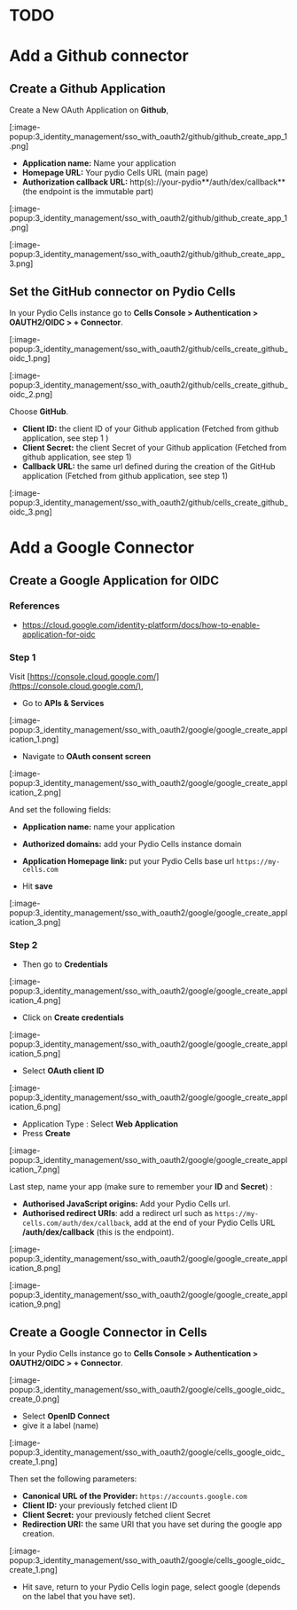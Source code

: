 # TODO

# Add a Github connector

## Create a Github Application

Create a New OAuth Application on **Github**,

[:image-popup:3_identity_management/sso_with_oauth2/github/github_create_app_1.png]

- **Application name:** Name your application
- **Homepage URL:** Your pydio Cells URL (main page)
- **Authorization callback URL:** http(s)://your-pydio**/auth/dex/callback** (the endpoint is the immutable part)

[:image-popup:3_identity_management/sso_with_oauth2/github/github_create_app_1.png]

[:image-popup:3_identity_management/sso_with_oauth2/github/github_create_app_3.png]

## Set the GitHub connector on Pydio Cells

In your Pydio Cells instance go to **Cells Console > Authentication > OAUTH2/OIDC > + Connector**.

[:image-popup:3_identity_management/sso_with_oauth2/github/cells_create_github_oidc_1.png]

[:image-popup:3_identity_management/sso_with_oauth2/github/cells_create_github_oidc_2.png]

Choose **GitHub**.

- **Client ID:** the client ID of your Github application (Fetched from github application, see step 1 )
- **Client Secret:** the client Secret of your Github application (Fetched from github application, see step 1)
- **Callback URL:** the same url defined during the creation of the GitHub application (Fetched from github application, see step 1)

[:image-popup:3_identity_management/sso_with_oauth2/github/cells_create_github_oidc_3.png]

# Add a Google Connector

## Create a Google Application for OIDC

### References

- https://cloud.google.com/identity-platform/docs/how-to-enable-application-for-oidc

### Step 1

Visit [https://console.cloud.google.com/](https://console.cloud.google.com/), 

- Go to **APIs & Services**

[:image-popup:3_identity_management/sso_with_oauth2/google/google_create_application_1.png]

- Navigate to **OAuth consent screen**

[:image-popup:3_identity_management/sso_with_oauth2/google/google_create_application_2.png]

And set the following fields:

- **Application name:** name your application
- **Authorized domains:** add your Pydio Cells instance domain
- **Application Homepage link:** put your Pydio Cells base url `https://my-cells.com`

- Hit **save**

[:image-popup:3_identity_management/sso_with_oauth2/google/google_create_application_3.png]

### Step 2

- Then go to **Credentials**

[:image-popup:3_identity_management/sso_with_oauth2/google/google_create_application_4.png]

- Click on **Create credentials**

[:image-popup:3_identity_management/sso_with_oauth2/google/google_create_application_5.png]

- Select **OAuth client ID**

[:image-popup:3_identity_management/sso_with_oauth2/google/google_create_application_6.png]

- Application Type : Select **Web Application**
- Press **Create**

[:image-popup:3_identity_management/sso_with_oauth2/google/google_create_application_7.png]

Last step, name your app (make sure to remember your **ID** and **Secret**) :

- **Authorised JavaScript origins:** Add your Pydio Cells url.
- **Authorised redirect URIs**: add a redirect url such as `https://my-cells.com/auth/dex/callback`, add at the end of your Pydio Cells URL **/auth/dex/callback** (this is the endpoint).
  
[:image-popup:3_identity_management/sso_with_oauth2/google/google_create_application_8.png]

[:image-popup:3_identity_management/sso_with_oauth2/google/google_create_application_9.png]

## Create a Google Connector in Cells

In your Pydio Cells instance go to **Cells Console > Authentication > OAUTH2/OIDC > + Connector**.

[:image-popup:3_identity_management/sso_with_oauth2/google/cells_google_oidc_create_0.png]

- Select **OpenID Connect**
- give it a label (name)

[:image-popup:3_identity_management/sso_with_oauth2/google/cells_google_oidc_create_1.png]

Then set the following parameters:

- **Canonical URL of the Provider:** `https://accounts.google.com`
- **Client ID:** your previously fetched client ID
- **Client Secret:** your previously fetched client Secret
- **Redirection URI:** the same URI that you have set during the google app creation.

[:image-popup:3_identity_management/sso_with_oauth2/google/cells_google_oidc_create_1.png]

- Hit save, return to your Pydio Cells login page, select google (depends on the label that you have set).